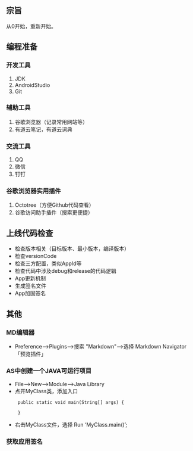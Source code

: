 ## 宗旨
从0开始，重新开始。

## 编程准备 
### 开发工具
1.  JDK
2.  AndroidStudio
3.  Git

### 辅助工具
1.  谷歌浏览器（记录常用网站等）
2.  有道云笔记，有道云词典

### 交流工具
1.  QQ
2.  微信 
3.  钉钉

### 谷歌浏览器实用插件
1.  Octotree（方便Github代码查看）
2.  谷歌访问助手插件（搜索更便捷）

## 上线代码检查
* 检查版本相关（目标版本、最小版本，编译版本）
* 检查versionCode
* 检查三方配置，类似AppId等
* 检查代码中涉及debug和release的代码逻辑
* App更新机制
* 生成签名文件
* App加固签名



## 其他

### MD编辑器
*  Preference——>Plugins——>搜索 "Markdown"——>选择 Markdown
   Navigator「预览插件」
  

### AS中创建一个JAVA可运行项目
*  File—>New—>Module—>Java Library
*  点开MyClass类，添加入口 
   ```
    public static void main(String[] args) {
        
    }
    ```
* 右击MyClass文件，选择 Run ‘MyClass.main()’;

### 获取应用签名



